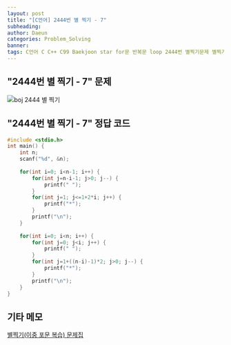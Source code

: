 ```yaml
---
layout: post
title: "[C언어] 2444번 별 찍기 - 7"
subheading: 
author: Daeun
categories: Problem_Solving
banner:
tags: C언어 C C++ C99 Baekjoon star for문 반복문 loop 2444번 별찍기문제 별찍기문제집
---
```


## "2444번 별 찍기 - 7" 문제
![boj 2444 별 찍기](https://user-images.githubusercontent.com/79370538/219670114-d3e69aef-bbff-407d-a44b-909eb40e99b8.png)

## "2444번 별 찍기 - 7" 정답 코드
```c
#include <stdio.h>
int main() {
	int n;
	scanf("%d", &n);
	
	for(int i=0; i<n-1; i++) {
		for(int j=n-i-1; j>0; j--) {
			printf(" ");
		}
		for(int j=1; j<=1+2*i; j++) {
			printf("*");
		}
		printf("\n");
	}
	
	for(int i=0; i<n; i++) {
		for(int j=0; j<i; j++) {
			printf(" ");
		}
		for(int j=1+((n-i)-1)*2; j>0; j--) {
			printf("*");
		}
		printf("\n");
	} 
}
```

## 기타 메모
[별찍기(이중 포문 복습) 문제집](https://www.acmicpc.net/workbook/view/11093)